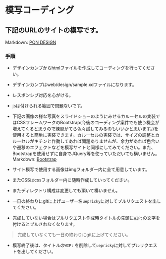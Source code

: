 # 模写コーディング   

## 下記のURLのサイトの模写です。   
Markdown: [PON DESIGN](https://pon-design.netlify.app/)   

### 手順   
* デザインカンプからhtmlファイルを作成してコーディングを行ってください。   
* デザインカンプはweb/design/sample.xdファイルになります。   
* レスポンシブ対応を心がける。   
* jsは付けられる範囲で問題ないです。   
* 下記の画像の様な写真をスライドショーのようにみせるカルーセルの実装ではCSSフレームワークのBootstrap(今後のコーディング案件でも使う機会が増えてくると思うので練習がてら色々試してみるのもいいかと思います。)を使用すると簡単に実装できます。カルーセルの実装では、サイズの調整とカルーセルがキチンと作動してあれば問題ありませんが、余力があれば色合いや遷移のエフェクトなどを模写サイトと同様にしてみてください。また、Bootstrapを使用せずに自身でJQuery等を使っていただいても構いません。   
Markdown: [Bootstrap](https://getbootstrap.jp/docs/5.0/components/carousel/)   

* サイト模写で使用する画像はimgフォルダー内に全て用意しています。   
* またCSSはcssフォルダー内に随時作成していってください。   
* またディレクトリ構成は変更しても頂いて構いません。   
* 一日の終わりにgitに上げユーザー名`uepricky`に対してプルリクエストを出してください。   
* 完成していない場合はプルリクエスト作成時タイトルの先頭に`WIP:`の文字を付けるとプルされなくなります。   
> 完成していなくても一日の終わりにgitに上げてください。   
* 模写終了後は、タイトルの`WIP:` を削除して`uepricky`に対してプルリクエストを出してください。